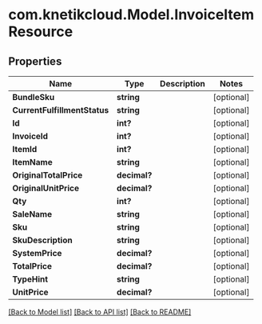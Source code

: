 # com.knetikcloud.Model.InvoiceItemResource
## Properties

Name | Type | Description | Notes
------------ | ------------- | ------------- | -------------
**BundleSku** | **string** |  | [optional] 
**CurrentFulfillmentStatus** | **string** |  | [optional] 
**Id** | **int?** |  | [optional] 
**InvoiceId** | **int?** |  | [optional] 
**ItemId** | **int?** |  | [optional] 
**ItemName** | **string** |  | [optional] 
**OriginalTotalPrice** | **decimal?** |  | [optional] 
**OriginalUnitPrice** | **decimal?** |  | [optional] 
**Qty** | **int?** |  | [optional] 
**SaleName** | **string** |  | [optional] 
**Sku** | **string** |  | [optional] 
**SkuDescription** | **string** |  | [optional] 
**SystemPrice** | **decimal?** |  | [optional] 
**TotalPrice** | **decimal?** |  | [optional] 
**TypeHint** | **string** |  | [optional] 
**UnitPrice** | **decimal?** |  | [optional] 

[[Back to Model list]](../README.md#documentation-for-models) [[Back to API list]](../README.md#documentation-for-api-endpoints) [[Back to README]](../README.md)

